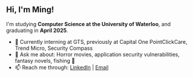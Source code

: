 ## Hi, I'm Ming!

I'm studying **Computer Science at the University of Waterloo**, and graduating in **April 2025**. 
- 🌱 Currently interning at GTS, previously at Capital One PointClickCare, Trend Micro, Security Compass
- 💬 Ask me about: Horror movies, application security vulnerabilities, fantasy novels, fishing 🎣
- 📫 Reach me through: [LinkedIn](https://www.linkedin.com/in/ming-chen1) | [Email](mailto:m424chen@uwaterloo.ca)

